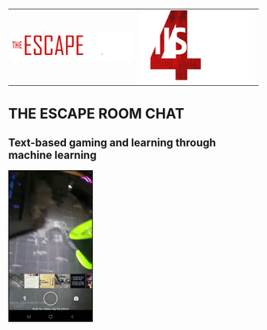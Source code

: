 
|                          |                          |
:-------------------------:|:-------------------------:
|![The Escape Room Logo!](./media/Asset_4EVO.png) | ![The Mision 4Ions Logo!](./media/game_title-02.png) |


# THE ESCAPE ROOM CHAT
 

## Text-based gaming and learning through machine learning

![It works!](./media/the_escape_room.gif)

